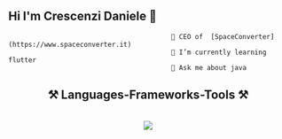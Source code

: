 ## Hi I'm Crescenzi Daniele 👋


                                             🔭 CEO of  [SpaceConverter](https://www.spaceconverter.it)
                                             🌱 I’m currently learning flutter
                                             💬 Ask me about java



<h2 align="center">⚒️ Languages-Frameworks-Tools ⚒️</h2>
<br/>
<div align="center">
    <img src="https://skillicons.dev/icons?i=html,css,python,java,javascript,mysql,kotlin,dart,flutter,cpp,c,flask,gradle,maven,spring" /><br>
</div>
